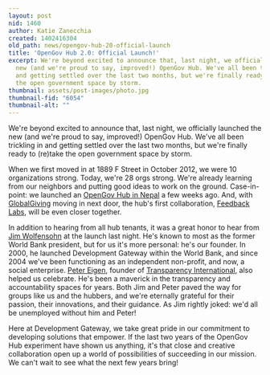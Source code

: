 ```yaml
---
layout: post
nid: 1460
author: Katie Zanecchia
created: 1402416304
old_path: news/opengov-hub-20-official-launch
title: 'OpenGov Hub 2.0: Official Launch!'
excerpt: We're beyond excited to announce that, last night, we officially launched the
  new (and we're proud to say, improved!) OpenGov Hub. We've all been trickling in
  and getting settled over the last two months, but we're finally ready to (re)take
  the open government space by storm.
thumbnail: assets/post-images/photo.jpg
thumbnail-fid: "6054"
thumbnail-alt: ""
---
```


We're beyond excited to announce that, last night, we officially launched the new (and we're proud to say, improved!) OpenGov Hub. We've all been trickling in and getting settled over the last two months, but we're finally ready to (re)take the open government space by storm.

When we first moved in at 1889 F Street in October 2012, we were 10 organizations strong. Today, we're 28 orgs strong. We're already learning from our neighbors and putting good ideas to work on the ground. Case-in-point: we launched an [OpenGov Hub in Nepal](http://opengovhub.org/nepal/ "OGH Nepal") a few weeks ago. And, with [GlobalGiving](http://www.globalgiving.org/ "GlobalGiving") moving in next door, the hub's first collaboration, [Feedback Labs](http://feedbacklabs.org/ "Feedback Labs"), will be even closer together.

In addition to hearing from all hub tenants, it was a great honor to hear from [Jim Wolfensohn](http://en.wikipedia.org/wiki/James_Wolfensohn) at the launch last night. He's known to most as the former World Bank president, but for us it's more personal: he's our founder. In 2000, he launched Development Gateway within the World Bank, and since 2004 we've been functioning as an independent non-profit, and now, a social enterprise. [Peter Eigen](http://en.wikipedia.org/wiki/Peter_Eigen), founder of [Transparency International](http://www.transparency.org/country), also helped us celebrate. He's been a maverick in the transparency and accountability spaces for years. Both Jim and Peter paved the way for groups like us and the hubbers, and we're eternally grateful for their passion, their innovations, and their guidance. As Jim rightly joked: we'd all be unemployed without him and Peter!

Here at Development Gateway, we take great pride in our commitment to developing solutions that empower. If the last two years of the OpenGov Hub experiment have shown us anything, it's that close and creative collaboration open up a world of possibilities of succeeding in our mission. We can't wait to see what the next few years bring!
